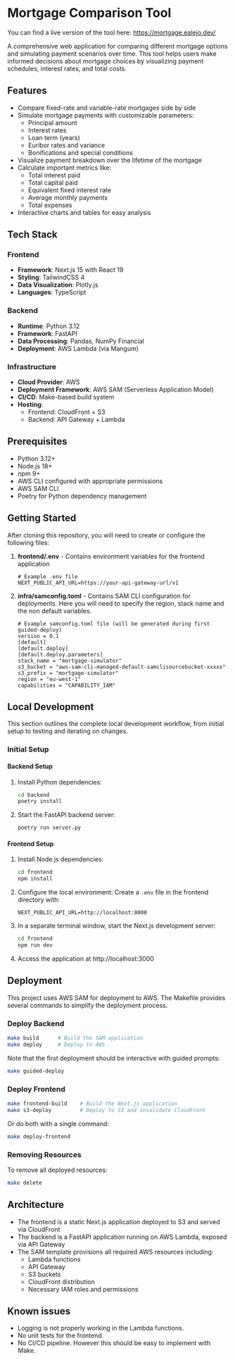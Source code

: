 # Mortgage Comparison Tool

You can find a live version of the tool here:
https://mortgage.ealejo.dev/


A comprehensive web application for comparing different mortgage options and simulating payment scenarios over time. This tool helps users make informed decisions about mortgage choices by visualizing payment schedules, interest rates, and total costs.

## Features

- Compare fixed-rate and variable-rate mortgages side by side
- Simulate mortgage payments with customizable parameters:
  - Principal amount
  - Interest rates
  - Loan term (years)
  - Euribor rates and variance
  - Bonifications and special conditions
- Visualize payment breakdown over the lifetime of the mortgage
- Calculate important metrics like:
  - Total interest paid
  - Total capital paid
  - Equivalent fixed interest rate
  - Average monthly payments
  - Total expenses
- Interactive charts and tables for easy analysis

## Tech Stack

### Frontend
- **Framework**: Next.js 15 with React 19
- **Styling**: TailwindCSS 4
- **Data Visualization**: Plotly.js
- **Languages**: TypeScript

### Backend
- **Runtime**: Python 3.12
- **Framework**: FastAPI
- **Data Processing**: Pandas, NumPy Financial
- **Deployment**: AWS Lambda (via Mangum)

### Infrastructure
- **Cloud Provider**: AWS
- **Deployment Framework**: AWS SAM (Serverless Application Model)
- **CI/CD**: Make-based build system
- **Hosting**: 
  - Frontend: CloudFront + S3
  - Backend: API Gateway + Lambda

## Prerequisites

- Python 3.12+
- Node.js 18+
- npm 9+
- AWS CLI configured with appropriate permissions
- AWS SAM CLI
- Poetry for Python dependency management

## Getting Started

After cloning this repository, you will need to create or configure the following files:

1. **frontend/.env** - Contains environment variables for the frontend application
   ```
   # Example .env file
   NEXT_PUBLIC_API_URL=https://your-api-gateway-url/v1
   ```

2. **infra/samconfig.toml** - Contains SAM CLI configuration for deployments. Here you will need to specify the region, stack name and the non default variables.
   ```
   # Example samconfig.toml file (will be generated during first guided-deploy)
   version = 0.1
   [default]
   [default.deploy]
   [default.deploy.parameters]
   stack_name = "mortgage-simulator"
   s3_bucket = "aws-sam-cli-managed-default-samclisourcebucket-xxxxx"
   s3_prefix = "mortgage-simulator"
   region = "eu-west-1"
   capabilities = "CAPABILITY_IAM"
   ```

## Local Development

This section outlines the complete local development workflow, from initial setup to testing and iterating on changes.

### Initial Setup

#### Backend Setup

1. Install Python dependencies:
   ```bash
   cd backend
   poetry install
   ```

2. Start the FastAPI backend server:
   ```bash
   poetry run server.py
   ```


#### Frontend Setup

1. Install Node.js dependencies:
   ```bash
   cd frontend
   npm install
   ```

2. Configure the local environment:
   Create a `.env` file in the frontend directory with:
   ```
   NEXT_PUBLIC_API_URL=http://localhost:8000
   ```

3. In a separate terminal window, start the Next.js development server:
   ```bash
   cd frontend
   npm run dev
   ```

4. Access the application at http://localhost:3000


## Deployment

This project uses AWS SAM for deployment to AWS. The Makefile provides several commands to simplify the deployment process.

### Deploy Backend

```bash
make build      # Build the SAM application
make deploy     # Deploy to AWS
```

Note that the first deployment should be interactive with guided prompts:
```bash
make guided-deploy
```

### Deploy Frontend

```bash
make frontend-build    # Build the Next.js application
make s3-deploy         # Deploy to S3 and invalidate CloudFront
```

Or do both with a single command:
```bash
make deploy-frontend
```

### Removing Resources

To remove all deployed resources:
```bash
make delete
```

## Architecture

- The frontend is a static Next.js application deployed to S3 and served via CloudFront
- The backend is a FastAPI application running on AWS Lambda, exposed via API Gateway
- The SAM template provisions all required AWS resources including:
  - Lambda functions
  - API Gateway
  - S3 buckets
  - CloudFront distribution
  - Necessary IAM roles and permissions


## Known issues

- Logging is not properly working in the Lambda functions.
- No unit tests for the frontend.
- No CI/CD pipeline. However this should be easy to implement with Make.
